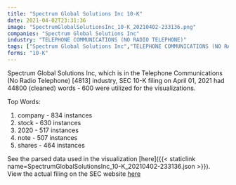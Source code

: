 ```yaml
---
title: "Spectrum Global Solutions Inc 10-K"
date: 2021-04-02T23:31:36
image: "SpectrumGlobalSolutionsInc_10-K_20210402-233136.png"
companies: "Spectrum Global Solutions Inc"
industry: "TELEPHONE COMMUNICATIONS (NO RADIO TELEPHONE)"
tags: ["Spectrum Global Solutions Inc","TELEPHONE COMMUNICATIONS (NO RADIO TELEPHONE)","04-01-2021","10-K"]
forms: "10-K"
---
```

Spectrum Global Solutions Inc, which is in the Telephone Communications (No Radio Telephone) [4813] industry, SEC 10-K filing on April 01, 2021 had 44800 (cleaned) words - 600 were utilized for the visualizations.

Top Words:
1. company - 834 instances
2. stock - 630 instances
3. 2020 - 517 instances
4. note - 507 instances
5. shares - 464 instances


See the parsed data used in the visualization [here]({{< staticlink name=SpectrumGlobalSolutionsInc_10-K_20210402-233136.json >}}).  
View the actual filing on the SEC website [here](https://www.sec.gov/Archives/edgar/data/1413891/0001213900-21-019622.txt)